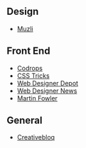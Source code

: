Design
--------

* [Muzli](https://muz.li/)


Front End
--------

* [Codrops](https://tympanus.net/codrops/)
* [CSS Tricks](https://css-tricks.com/)
* [Web Designer Depot](webdesignerdepot.com)
* [Web Designer News](http://www.webdesignernews.com/)
* [Martin Fowler](https://martinfowler.com/)


General
--------

* [Creativebloq](http://www.creativebloq.com/)
